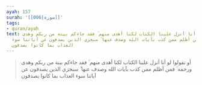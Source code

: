 ```yaml
---
ayah: 157
surah: '[[006|سورة]]'
tags:
- quran/ayah
text: أو تقولوا لو أنا أنزل علينا الكتاب لكنا أهدى منهم ۚ فقد جاءكم بينة من ربكم وهدى
  ورحمة ۚ فمن أظلم ممن كذب بآيات الله وصدف عنها ۗ سنجزي الذين يصدفون عن آياتنا سوء
  العذاب بما كانوا يصدفون
---
```

> أو تقولوا لو أنا أنزل علينا الكتاب لكنا أهدى منهم ۚ فقد جاءكم بينة من ربكم وهدى ورحمة ۚ فمن أظلم ممن كذب بآيات الله وصدف عنها ۗ سنجزي الذين يصدفون عن آياتنا سوء العذاب بما كانوا يصدفون
